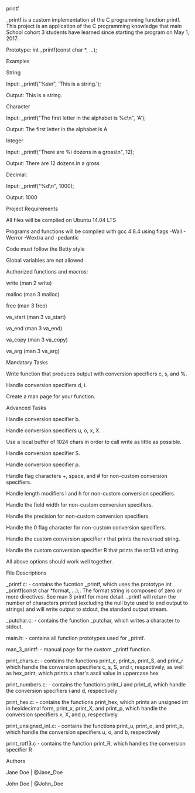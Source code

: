 printf

_printf is a custom implementation of the C programming function printf. This project is an application of the C programming knowledge that main School cohort 3 students have learned since starting the program on May 1, 2017.



Prototype: int _printf(const char *, ...);



Examples

String



Input: _printf("%s\n", 'This is a string.');

Output: This is a string.

Character



Input: _printf("The first letter in the alphabet is %c\n", 'A');

Output: The first letter in the alphabet is A

Integer



Input: _printf("There are %i dozens in a gross\n", 12);

Output: There are 12 dozens in a gross

Decimal:



Input: _printf("%d\n", 1000);

Output: 1000

Project Requirements

All files will be compiled on Ubuntu 14.04 LTS

Programs and functions will be compiled with gcc 4.8.4 using flags -Wall -Werror -Wextra and -pedantic

Code must follow the Betty style

Global variables are not allowed

Authorized functions and macros:

write (man 2 write)

malloc (man 3 malloc)

free (man 3 free)

va_start (man 3 va_start)

va_end (man 3 va_end)

va_copy (man 3 va_copy)

va_arg (man 3 va_arg)

Mandatory Tasks

 Write function that produces output with conversion specifiers c, s, and %.

 Handle conversion specifiers d, i.

 Create a man page for your function.

Advanced Tasks

 Handle conversion specifier b.

 Handle conversion specifiers u, o, x, X.

 Use a local buffer of 1024 chars in order to call write as little as possible.

 Handle conversion specifier S.

 Handle conversion specifier p.

 Handle flag characters +, space, and # for non-custom conversion specifiers.

 Handle length modifiers l and h for non-custom conversion specifiers.

 Handle the field width for non-custom conversion specifiers.

 Handle the precision for non-custom conversion specifiers.

 Handle the 0 flag character for non-custom conversion specifiers.

 Handle the custom conversion specifier r that prints the reversed string.

 Handle the custom conversion specifier R that prints the rot13'ed string.

 All above options should work well together.

File Descriptions

_printf.c: - contains the fucntion _printf, which uses the prototype int _printf(const char *format, ...);. The format string is composed of zero or more directives. See man 3 printf for more detail. _printf will return the number of characters printed (excluding the null byte used to end output to strings) and will write output to stdout, the standard output stream.

_putchar.c: - contains the function _putchar, which writes a character to stdout.

main.h: - contains all function prototypes used for _printf.

man_3_printf: - manual page for the custom _printf function.

print_chars.c: - contains the functions print_c, print_s, print_S, and print_r which handle the conversion specifiers c, s, S, and r, respectively, as well as hex_print, which prints a char's ascii value in uppercase hex

print_numbers.c: - contains the functions print_i and print_d, which handle the conversion specifiers i and d, respectively

print_hex.c: - contains the functions print_hex, which prints an unsigned int in hexidecimal form, print_x, print_X, and print_p, which handle the conversion specifiers x, X, and p, respectively

print_unsigned_int.c: - contains the functions print_u, print_o, and print_b, which handle the conversion specifiers u, o, and b, respectively

print_rot13.c - contains the function print_R, which handles the conversion specifier R

Authors

Jane Doe | @Jane_Doe



John Doe | @John_Doe
